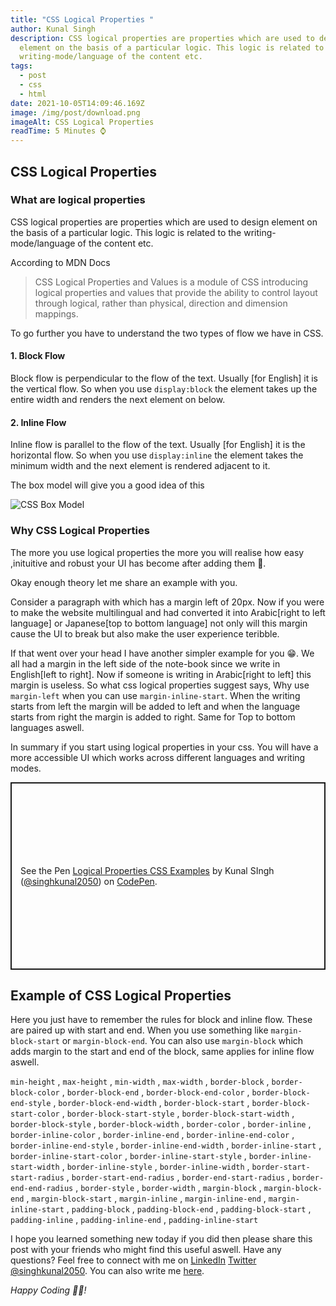 ```yaml
---
title: "CSS Logical Properties "
author: Kunal Singh
description: CSS logical properties are properties which are used to design
  element on the basis of a particular logic. This logic is related to the
  writing-mode/language of the content etc.
tags:
  - post
  - css
  - html
date: 2021-10-05T14:09:46.169Z
image: /img/post/download.png
imageAlt: CSS Logical Properties
readTime: 5 Minutes ⌚
---
```

## CSS Logical Properties 

### What are logical properties 
CSS logical properties are properties which are used to design element on the basis of a particular logic. This logic is related to the writing-mode/language of the content etc.

According to MDN Docs
> CSS Logical Properties and Values is a module of CSS introducing logical properties and values that provide the ability to control layout through logical, rather than physical, direction and dimension mappings.

To go further you have to understand the two types of flow we have in CSS.

#### 1. Block Flow 

Block flow is perpendicular to the flow of the text. Usually [for English] it is the vertical flow. So when you use ```display:block``` the element takes up the entire width and renders the next element on below. 

#### 2. Inline Flow 

Inline flow is parallel to the flow of the text. Usually [for English] it is the horizontal flow. So when you use ```display:inline``` the element takes the minimum width and the next element is rendered adjacent to it.

The box model will give you a good idea of this 

![CSS Box Model](https://web-dev.imgix.net/image/VbAJIREinuYvovrBzzvEyZOpw5w1/GezxDZXkJgkMevkKg39M.png?auto=format&w=845)


### Why CSS Logical Properties
The more you use logical properties the more you will realise how easy ,inituitive and robust your UI has become after adding them 🚀. 

Okay enough theory let me share an example with you.

Consider a paragraph with which has a margin left of 20px. Now if you were to make the website multilingual and had converted it into Arabic[right to left language] or Japanese[top to bottom language] not only will this margin cause the UI to break but also make the user experience teribble.

If that went over your head I have another simpler example for you 😁. We all had a margin in the left side of the note-book since we write in English[left to right]. Now if someone is writing in Arabic[right to left] this margin is useless. So what css logical properties suggest says, Why use ```margin-left``` when you can use ```margin-inline-start```. When the writing starts from left the margin will be added to left and when the language starts from right the margin is added to right. Same for Top to bottom languages aswell.  

In summary if you start using logical properties in your css. You will have a more accessible UI which works across different languages and writing modes.

<p class="codepen" data-height="300" data-default-tab="html,result" data-slug-hash="RwgmowR" data-user="singhkunal2050" style="height: 300px; box-sizing: border-box; display: flex; align-items: center; justify-content: center; border: 2px solid; margin: 1em 0; padding: 1em;">
  <span>See the Pen <a href="https://codepen.io/singhkunal2050/pen/RwgmowR">
  Logical Properties CSS Examples</a> by Kunal SIngh  (<a href="https://codepen.io/singhkunal2050">@singhkunal2050</a>)
  on <a href="https://codepen.io">CodePen</a>.</span>
</p>
<script async src="https://cpwebassets.codepen.io/assets/embed/ei.js"></script>

## Example of CSS Logical Properties

Here you just have to remember the rules for block and inline flow. These are paired up with start and end. When you use something like   ```margin-block-start``` or   ```margin-block-end```. You can also use  ```margin-block``` which adds  margin to the start and end of the block, same applies for inline flow aswell.

```min-height```  ,
```max-height```  ,
```min-width```  ,
```max-width```  ,
```border-block``` ,
```border-block-color``` ,
```border-block-end``` ,
```border-block-end-color``` ,
```border-block-end-style``` ,
```border-block-end-width``` ,
```border-block-start``` ,
```border-block-start-color``` ,
```border-block-start-style``` ,
```border-block-start-width``` ,
```border-block-style``` ,
```border-block-width``` ,
```border-color``` ,
```border-inline``` ,
```border-inline-color``` ,
```border-inline-end``` ,
```border-inline-end-color``` ,
```border-inline-end-style``` ,
```border-inline-end-width``` ,
```border-inline-start``` ,
```border-inline-start-color``` ,
```border-inline-start-style``` ,
```border-inline-start-width``` ,
```border-inline-style``` ,
```border-inline-width``` ,
```border-start-start-radius``` ,
```border-start-end-radius``` ,
```border-end-start-radius``` ,
```border-end-end-radius``` ,
```border-style``` ,
```border-width``` ,
```margin-block``` ,
```margin-block-end``` ,
```margin-block-start``` ,
```margin-inline``` ,
```margin-inline-end``` ,
```margin-inline-start``` ,
```padding-block``` ,
```padding-block-end``` ,
```padding-block-start``` ,
```padding-inline``` ,
```padding-inline-end``` ,
```padding-inline-start```

I hope you learned something new today if you did then please share this post with your friends who might find this useful aswell. Have any questions? Feel free to connect with me on     <a href="//linkedin.com/in/singhkunal2050" target="_blank">LinkedIn</a> <a href="//twitter.com/singhkunal2050" target="_blank">Twitter</a>  <a href="/" target="_blank">@singhkunal2050</a>. You can also write me <a href="/#contact" target="_blank">here</a>.

*Happy Coding 👩‍💻!*